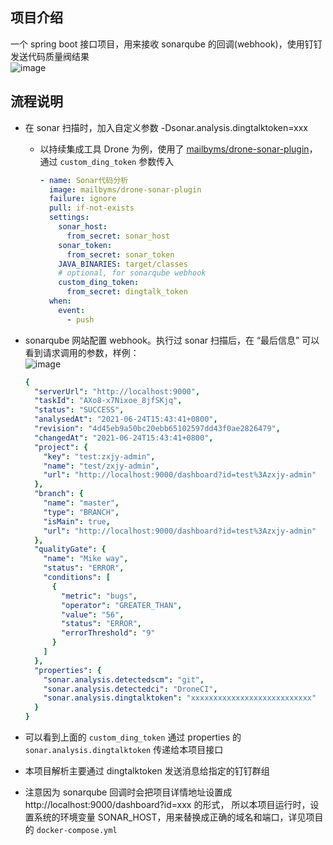 ## 项目介绍  
一个 spring boot 接口项目，用来接收 sonarqube 的回调(webhook)，使用钉钉发送代码质量阀结果  
![image](https://user-images.githubusercontent.com/16809751/123365618-2f055500-d5a9-11eb-8b4a-099f66f02df6.png)

## 流程说明
- 在 sonar 扫描时，加入自定义参数 -Dsonar.analysis.dingtalktoken=xxx  
  - 以持续集成工具 Drone 为例，使用了 [mailbyms/drone-sonar-plugin](https://github.com/mailbyms/drone-sonar-plugin)，
通过 `custom_ding_token` 参数传入
      ```yaml
      - name: Sonar代码分析
        image: mailbyms/drone-sonar-plugin
        failure: ignore
        pull: if-not-exists
        settings:
          sonar_host:
            from_secret: sonar_host
          sonar_token:
            from_secret: sonar_token
          JAVA_BINARIES: target/classes
          # optional, for sonarqube webhook
          custom_ding_token:
            from_secret: dingtalk_token
        when:
          event:
            - push
      ```
- sonarqube 网站配置 webhook。执行过 sonar 扫描后，在 “最后信息” 可以看到请求调用的参数，样例：  
  ![image](https://user-images.githubusercontent.com/16809751/123365375-bdc5a200-d5a8-11eb-9f6d-0ca90ea0b98c.png)

  ```yaml
  {
    "serverUrl": "http://localhost:9000",
    "taskId": "AXo8-x7Nixoe_8jfSKjq",
    "status": "SUCCESS",
    "analysedAt": "2021-06-24T15:43:41+0800",
    "revision": "4d45eb9a50bc20ebb65102597dd43f0ae2826479",
    "changedAt": "2021-06-24T15:43:41+0800",
    "project": {
      "key": "test:zxjy-admin",
      "name": "test/zxjy-admin",
      "url": "http://localhost:9000/dashboard?id=test%3Azxjy-admin"
    },
    "branch": {
      "name": "master",
      "type": "BRANCH",
      "isMain": true,
      "url": "http://localhost:9000/dashboard?id=test%3Azxjy-admin"
    },
    "qualityGate": {
      "name": "Mike way",
      "status": "ERROR",
      "conditions": [
        {
          "metric": "bugs",
          "operator": "GREATER_THAN",
          "value": "56",
          "status": "ERROR",
          "errorThreshold": "9"
        }
      ]
    },
    "properties": {
      "sonar.analysis.detectedscm": "git",
      "sonar.analysis.detectedci": "DroneCI",
      "sonar.analysis.dingtalktoken": "xxxxxxxxxxxxxxxxxxxxxxxxxxx"
    }
  }
  ```
- 可以看到上面的 `custom_ding_token` 通过 properties 的 `sonar.analysis.dingtalktoken` 传递给本项目接口
- 本项目解析主要通过 dingtalktoken 发送消息给指定的钉钉群组
- 注意因为 sonarqube 回调时会把项目详情地址设置成 http://localhost:9000/dashboard?id=xxx 的形式，
所以本项目运行时，设置系统的环境变量 SONAR_HOST，用来替换成正确的域名和端口，详见项目的 `docker-compose.yml`
 
